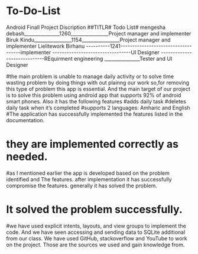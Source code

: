 # To-Do-List
Android Finall Project
Discription
##TITLR# Todo List#
 mengesha debash_______________1260________________Project manager and implementer
Biruk Kindu________________1154________________Project manager and implementer
Lielitework Birhanu ----------1241------------------------------------implementer 
---------------------------------UI Designer
-----------------------------REquirment engineering
_______________Tester and UI Designer

#the main problem is unable to manage daily activity or to solve time wasting problem by doing things with out plainng our work so,for removing this type of problem this app is essential. And the main target of our project is to solve this problem using android app that supports 92% of android smart phones. Also it has the following features
#adds daily task
#deletes daily task when it’s completed
#supports 2 languages: Amharic and English
#The application has successfully implemented the features listed in the documentation.
# they are implemented correctly as needed.
#as I mentioned earlier the app is developed based on the problem identified and The features. after implementation it has successfully compromise the features. generally it has solved the problem.
# It solved the problem successfully.
#we have used explicit intents, layouts, and view groups to implement the code. And we have seen accessing and sending data to SQLite additional from our class.
We have used GitHub, stackoverflow and YouTube to work on the project. Those are the sources we used and gain knowledge from.
